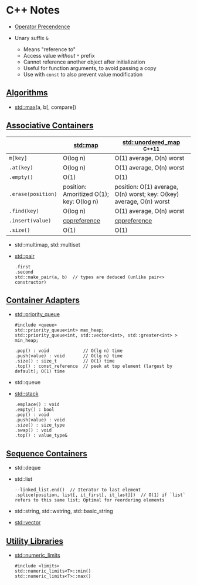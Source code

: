 C++ Notes
=========

* [Operator Precendence](https://en.cppreference.com/w/cpp/language/operator_precedence.html)

* Unary suffix `&`
    - Means "reference to"
    - Access value _without_ `*` prefix
    - Cannot reference another object after initialization
    - Useful for function arguments, to avoid passing a copy
    - Use with `const` to also prevent value modification


[Algorithms](https://en.cppreference.com/w/cpp/algorithm.html)
------------

* [std::max](https://en.cppreference.com/w/cpp/algorithm/max.html)(a, b[, compare])


[Associative Containers](https://en.cppreference.com/w/cpp/container.html#Associative_containers)
------------------------

|                    | [std::map](http://en.cppreference.com/w/cpp/container/map.html) | [std::unordered_map](https://en.cppreference.com/w/cpp/container/unordered_map.html) <sup>C++11</sup>
|--------------------|-----------------------------------------------------------------|---------------------------
| `m[key]`           | O(log n)                                                        | O(1) average, O(n) worst
| `.at(key)`         | O(log n)                                                        | O(1) average, O(n) worst
| `.empty()`         | O(1)                                                            | O(1)
| `.erase(position)` | position: Amoritized O(1); key: O(log n)                        | position: O(1) average, O(n) worst; key: O(key) average, O(n) worst
| `.find(key)`       | O(log n)                                                        | O(1) average, O(n) worst
| `.insert(value)`   | [cppreference](http://en.cppreference.com/w/cpp/container/map/insert.html#Complexity) | [cppreference](https://en.cppreference.com/w/cpp/container/unordered_map/insert.html#Complexity)
| `.size()`          | O(1)                                                            | O(1)

* std::multimap, std::multiset
* [std::pair](https://cplusplus.com/reference/utility/pair/)

      .first
      .second
      std::make_pair(a, b)  // types are deduced (unlike pair<> constructor)


[Container Adapters](https://en.cppreference.com/w/cpp/container.html#Container_adaptors)
--------------------

* [std::priority_queue](https://en.cppreference.com/w/cpp/container/priority_queue.html)

      #include <queue>
      std::priority_queue<int> max_heap;
      std::priority_queue<int, std::vector<int>, std::greater<int> > min_heap;

      .pop() : void             // O(lg n) time
      .push(value) : void       // O(lg n) time
      .size() : size_t          // O(1) time
      .top() : const_reference  // peek at top element (largest by default); O(1) time
* std::queue
* [std::stack](https://cplusplus.com/reference/stack/stack/)

      .emplace() : void
      .empty() : bool
      .pop() : void
      .push(value) : void
      .size() : size_type
      .swap() : void
      .top() : value_type&


[Sequence Containers](https://en.cppreference.com/w/cpp/container.html#Sequence_containers)
---------------------

* std::deque
* std::list

      --linked_list.end()  // Iterator to last element
      .splice(position, list[, it_first[, it_last]])  // O(1) if `list` refers to this same list; Optimal for reordering elements
* std::string, std::wstring, std::basic_string
* [std::vector](https://cplusplus.com/reference/vector/vector/)


[Utility Libraries](https://en.cppreference.com/w/cpp/utility.html)
-------------------

* [std::numeric_limits](https://en.cppreference.com/w/cpp/types/numeric_limits.html)

      #include <limits>
      std::numeric_limits<T>::min()
      std::numeric_limits<T>::max()
